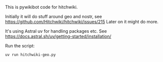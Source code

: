 

This is pywikibot code for hitchwiki.

Initially it will do stuff around geo and nostr, see https://github.com/Hitchwiki/hitchwiki/issues/215
Later on it might do more.


It's using Astral uv for handling packages etc.
See https://docs.astral.sh/uv/getting-started/installation/



Run the script:

    uv run hitchwiki-geo.py

